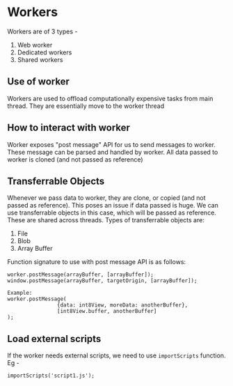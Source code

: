# Workers
Workers are of 3 types - 
1. Web worker
2. Dedicated workers 
3. Shared workers

## Use of worker
Workers are used to offload computationally expensive tasks from main thread. They are essentially move to the worker thread

## How to interact with worker
Worker exposes "post message" API for us to send messages to worker. These message can be parsed and handled by worker. All data passed to worker is cloned (and not passed as reference)

## Transferrable Objects
Whenever we pass data to worker, they are clone, or copied (and not passed as reference). This poses an issue if data passed is huge. We can use transferrable objects in this case, which will be passed as reference. These are shared across threads. Types of transferrable objects are:
1. File
2. Blob
3. Array Buffer

Function signature to use with post message API is as follows:
```
worker.postMessage(arrayBuffer, [arrayBuffer]);
window.postMessage(arrayBuffer, targetOrigin, [arrayBuffer]);

Example:
worker.postMessage(
                {data: int8View, moreData: anotherBuffer},
                [int8View.buffer, anotherBuffer]
);
```

## Load external scripts
If the worker needs external scripts, we need to use `importScripts` function. Eg - 
```
importScripts('script1.js');
```
